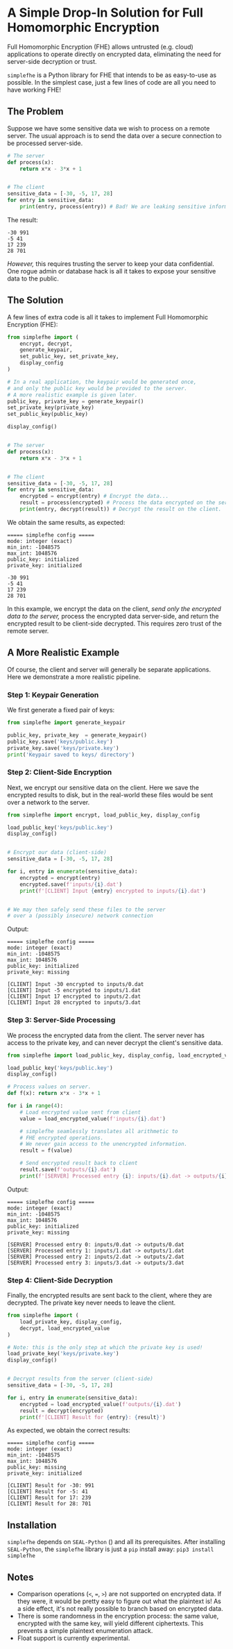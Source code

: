 # A Simple Drop-In Solution for Full Homomorphic Encryption
Full Homomorphic Encryption (FHE) allows untrusted (e.g. cloud) applications
to operate directly on encrypted data, eliminating the need for server-side decryption or trust.

`simplefhe` is a Python library for FHE that intends to be as easy-to-use as possible.
In the simplest case, just a few lines of code are all you need to have working FHE!

## The Problem
Suppose we have some sensitive data we wish to process on a remote server.
The usual approach is to send the data over a secure connection to be processed server-side.

```python
# The server
def process(x):
    return x*x - 3*x + 1


# The client
sensitive_data = [-30, -5, 17, 28]
for entry in sensitive_data:
    print(entry, process(entry)) # Bad! We are leaking sensitive information.
```
The result:
```
-30 991
-5 41
17 239
28 701
```
*However,* this requires trusting the server to keep your data confidential. One rogue admin or database hack is all it takes to expose your sensitive data to the public.

## The Solution
A few lines of extra code is all it takes to implement Full Homomorphic Encryption (FHE):
```python
from simplefhe import (
    encrypt, decrypt,
    generate_keypair,
    set_public_key, set_private_key,
    display_config
)

# In a real application, the keypair would be generated once,
# and only the public key would be provided to the server.
# A more realistic example is given later.
public_key, private_key = generate_keypair()
set_private_key(private_key)
set_public_key(public_key)

display_config()


# The server
def process(x):
    return x*x - 3*x + 1


# The client
sensitive_data = [-30, -5, 17, 28]
for entry in sensitive_data:
    encrypted = encrypt(entry) # Encrypt the data...
    result = process(encrypted) # Process the data encrypted on the server...
    print(entry, decrypt(result)) # Decrypt the result on the client.
```
We obtain the same results, as expected:
```
===== simplefhe config =====
mode: integer (exact)
min_int: -1048575
max_int: 1048576
public_key: initialized
private_key: initialized

-30 991
-5 41
17 239
28 701
```
In this example, we encrypt the data on the client, *send only the encrypted data to the server,* process the encrypted data server-side,
and return the encrypted result to be client-side decrypted. This requires zero trust of the remote server.

## A More Realistic Example
Of course, the client and server will generally be separate applications.
Here we demonstrate a more realistic pipeline.

### Step 1: Keypair Generation
We first generate a fixed pair of keys:
```python
from simplefhe import generate_keypair

public_key, private_key  = generate_keypair()
public_key.save('keys/public.key')
private_key.save('keys/private.key')
print('Keypair saved to keys/ directory')
```

### Step 2: Client-Side Encryption
Next, we encrypt our sensitive data on the client.
Here we save the encrypted results to disk,
but in the real-world these files would be sent over a network to the server.
```python
from simplefhe import encrypt, load_public_key, display_config

load_public_key('keys/public.key')
display_config()


# Encrypt our data (client-side)
sensitive_data = [-30, -5, 17, 28]

for i, entry in enumerate(sensitive_data):
    encrypted = encrypt(entry)
    encrypted.save(f'inputs/{i}.dat')
    print(f'[CLIENT] Input {entry} encrypted to inputs/{i}.dat')


# We may then safely send these files to the server
# over a (possibly insecure) network connection
```
Output:
```
===== simplefhe config =====
mode: integer (exact)
min_int: -1048575
max_int: 1048576
public_key: initialized
private_key: missing

[CLIENT] Input -30 encrypted to inputs/0.dat
[CLIENT] Input -5 encrypted to inputs/1.dat
[CLIENT] Input 17 encrypted to inputs/2.dat
[CLIENT] Input 28 encrypted to inputs/3.dat
```

### Step 3: Server-Side Processing
We process the encrypted data from the client.
The server never has access to the private key,
and can never decrypt the client's sensitive data.
```python
from simplefhe import load_public_key, display_config, load_encrypted_value

load_public_key('keys/public.key')
display_config()

# Process values on server.
def f(x): return x*x - 3*x + 1

for i in range(4):
    # Load encrypted value sent from client
    value = load_encrypted_value(f'inputs/{i}.dat')

    # simplefhe seamlessly translates all arithmetic to
    # FHE encrypted operations.
    # We never gain access to the unencrypted information.
    result = f(value) 

    # Send encrypted result back to client
    result.save(f'outputs/{i}.dat')
    print(f'[SERVER] Processed entry {i}: inputs/{i}.dat -> outputs/{i}.dat')
```
Output:
```
===== simplefhe config =====
mode: integer (exact)
min_int: -1048575
max_int: 1048576
public_key: initialized
private_key: missing

[SERVER] Processed entry 0: inputs/0.dat -> outputs/0.dat
[SERVER] Processed entry 1: inputs/1.dat -> outputs/1.dat
[SERVER] Processed entry 2: inputs/2.dat -> outputs/2.dat
[SERVER] Processed entry 3: inputs/3.dat -> outputs/3.dat
```

### Step 4: Client-Side Decryption
Finally, the encrypted results are sent back to the client,
where they are decrypted.
The private key never needs to leave the client.
```python
from simplefhe import (
    load_private_key, display_config,
    decrypt, load_encrypted_value
)

# Note: this is the only step at which the private key is used!
load_private_key('keys/private.key')
display_config()


# Decrypt results from the server (client-side)
sensitive_data = [-30, -5, 17, 28]

for i, entry in enumerate(sensitive_data):
    encrypted = load_encrypted_value(f'outputs/{i}.dat')
    result = decrypt(encrypted)
    print(f'[CLIENT] Result for {entry}: {result}')
```
As expected, we obtain the correct results:
```
===== simplefhe config =====
mode: integer (exact)
min_int: -1048575
max_int: 1048576
public_key: missing
private_key: initialized

[CLIENT] Result for -30: 991
[CLIENT] Result for -5: 41
[CLIENT] Result for 17: 239
[CLIENT] Result for 28: 701
```

## Installation
`simplefhe` depends on `SEAL-Python` () and all its prerequisites.
After installing `SEAL-Python`, the `simplefhe` library
is just a `pip` install away:
`pip3 install simplefhe`

## Notes
- Comparison operations (`<`, `=`, `>`) are not supported on encrypted data.
If they were, it would be pretty easy to figure out what the plaintext is!
As a side effect, it's not really possible to branch based on encrypted data.
- There is some randomness in the encryption process: the same value, encrypted with the same key, will yield different ciphertexts.
This prevents a simple plaintext enumeration attack.
- Float support is currently experimental.
